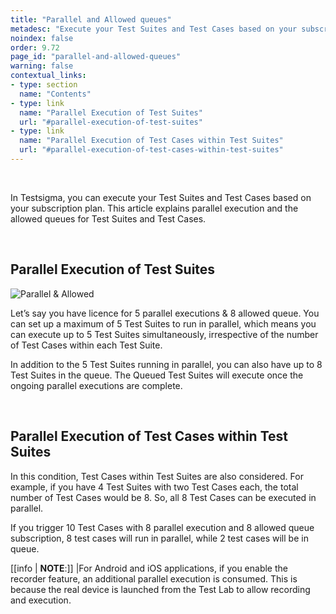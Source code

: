```yaml
---
title: "Parallel and Allowed queues"
metadesc: "Execute your Test Suites and Test Cases based on your subscription plan. This article explains parallel execution and the allowed queues for Test Suites and Test Cases."
noindex: false
order: 9.72
page_id: "parallel-and-allowed-queues"
warning: false
contextual_links:
- type: section
  name: "Contents" 
- type: link
  name: "Parallel Execution of Test Suites"
  url: "#parallel-execution-of-test-suites"
- type: link
  name: "Parallel Execution of Test Cases within Test Suites"
  url: "#parallel-execution-of-test-cases-within-test-suites"
---
```



<br>


In Testsigma, you can execute your Test Suites and Test Cases based on your subscription plan. This article explains parallel execution and the allowed queues for Test Suites and Test Cases.

<br>

## **Parallel Execution of Test Suites**

![Parallel & Allowed](https://s3.amazonaws.com/static-docs.testsigma.com/new_images/projects/applications/PATests.png)

Let’s say you have licence for 5 parallel executions & 8 allowed queue. You can set up a maximum of 5 Test Suites to run in parallel, which means you can execute up to 5 Test Suites simultaneously, irrespective of the number of Test Cases within each Test Suite.

In addition to the 5 Test Suites running in parallel, you can also have up to 8 Test Suites in the queue. The Queued Test Suites will execute once the ongoing parallel executions are complete.

<br>

## **Parallel Execution of Test Cases within Test Suites**
In this condition, Test Cases within Test Suites are also considered. For example, if you have 4 Test Suites with two Test Cases each, the total number of Test Cases would be 8. So, all 8 Test Cases can be executed in parallel.

If you trigger 10 Test Cases with 8 parallel execution and 8 allowed queue subscription, 8 test cases will run in parallel, while 2 test cases will be in queue.

[[info | **NOTE**:]]
|For Android and iOS applications, if you enable the recorder feature, an additional parallel execution is consumed. This is because the real device is launched from the Test Lab to allow recording and execution.



